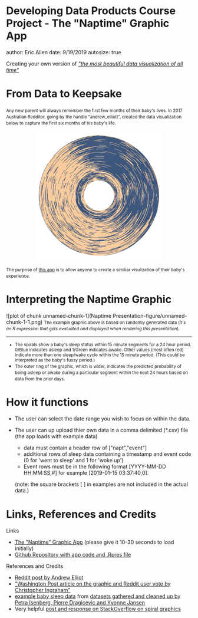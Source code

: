 Developing Data Products Course Project - The "Naptime" Graphic App
========================================================
author: Eric Allen
date: 9/19/2019
autosize: true

Creating your own version of *<a href="https://www.washingtonpost.com/news/wonk/wp/2017/01/05/what-its-like-to-sleep-like-a-baby-visualized-by-a-dad/" target="_blank">"the most beautiful data visualization of all time"</a>*


From Data to Keepsake 
========================================================

<small>Any new parent will always remember the first few months of their baby's lives.  In 2017 Australian Redditor, going by the handle “andrew_elliott”, created the data visualization below to capture the first six months of his baby's life.</small> 
<div align="center">
<img src="aelliotspiral.jpg" width=350 height=350>
</div>

<small>The purpose of <a href="https://erallen.shinyapps.io/naptime/" target="_blank">this app</a> is to allow anyone to create a similiar visulization of their baby's experience.</small> 


Interpreting the Naptime Graphic
========================================================
![plot of chunk unnamed-chunk-1](Naptime Presentation-figure/unnamed-chunk-1-1.png)
<small>The example graphic above is based on randomly generated data (*it's an R expression that gets evaluated and displayed when rendering this presentation*).
***
- The spirals show a baby's sleep status within 15 minute segments for a 24 hour period. 0/Blue indicates asleep and 1/Green indicates awake. Other values (most often red) indicate more than one sleep/wake cycle within the 15 minute period. (This could be interpreted as the baby's fussy period.) 
- The outer ring of the graphic, which is wider, indicates the predicted probability of being asleep or awake during a particular segment within the next 24 hours based on data from the prior days.</small>

How it functions
========================================================

- The user can select the date range you wish to focus on within the data. 
- The user can up upload thier own data in a comma delimited (*.csv) file (the app loads with example data)
    + data must contain a header row of ["napt","event"]
    + additional rows of sleep data containing a timestamp and event code (0 for 'went to sleep' and 1 for 'woke up')
    + Event rows must be in the following format [YYYY-MM-DD HH:MM:SS,#] for example [2019-01-15 03:37:40,0]. 
    
    (note: the square brackets [ ] in examples are not included in the actual data.) 

Links, References and Credits
========================================================

Links
- <a href="https://erallen.shinyapps.io/naptime/" target="_blank">The "Naptime" Graphic App</a> (please give it 10-30 seconds to load initially)
- <a href="https://github.com/erallenUM91/naptime" target="_blank">Github Repository with app code and .Rpres file</a>

References and Credits
- <a href="https://www.reddit.com/r/dataisbeautiful/comments/77tcnv/300_days_of_a_babys_sleeping_data_oc/" target="_blank">Reddit post by Andrew Elliot</a>
- <a href="https://www.washingtonpost.com/news/wonk/wp/2017/01/05/what-its-like-to-sleep-like-a-baby-visualized-by-a-dad/" target="_blank">"Washington Post article on the graphic and Reddit user vote by Christopher Ingraham"</a>
- <a href="https://perso.telecom-paristech.fr/eagan/class/igr204/data/BabyData.zip" target="_blank">example baby sleep data</a> from <a href="https://perso.telecom-paristech.fr/eagan/class/igr204/datasets" target="_blank">datasets gathered and cleaned up by Petra Isenberg, Pierre Dragicevic and Yvonne Jansen</a>
- Very helpful <a href="https://stackoverflow.com/questions/39480841/how-to-create-a-time-spiral-graph-using-r" target="_blank">post and response on StackOverflow on spiral graphics</a>
